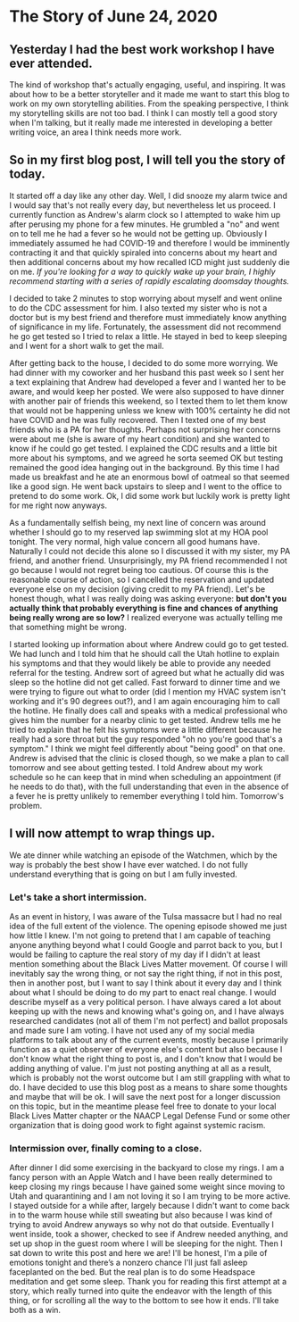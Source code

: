 # The Story of June 24, 2020
## Yesterday I had the best work workshop I have ever attended. 
The kind of workshop that's actually engaging, useful, and inspiring. It was about how to be a better storyteller and it made me want to start this blog to work on my own storytelling abilities. From the speaking perspective, I think my storytelling skills are not too bad. I think I can mostly tell a good story when I'm talking, but it really made me interested in developing a better writing voice, an area I think needs more work.

## So in my first blog post, I will tell you the story of today. 
It started off a day like any other day. Well, I did snooze my alarm twice and I would say that's not really every day, but nevertheless let us proceed. I currently function as Andrew's alarm clock so I attempted to wake him up after perusing my phone for a few minutes. He grumbled a "no" and went on to tell me he had a fever so he would not be getting up. Obviously I immediately assumed he had COVID-19 and therefore I would be imminently contracting it and that quickly spiraled into concerns about my heart and then additional concerns about my how recalled ICD might just suddenly die on me. *If you're looking for a way to quickly wake up your brain, I highly recommend starting with a series of rapidly escalating doomsday thoughts.* 

I decided to take 2 minutes to stop worrying about myself and went online to do the CDC assessment for him. I also texted my sister who is not a doctor but is my best friend and therefore must immediately know anything of significance in my life. Fortunately, the assessment did not recommend he go get tested so I tried to relax a little. He stayed in bed to keep sleeping and I went for a short walk to get the mail.

After getting back to the house, I decided to do some more worrying. We had dinner with my coworker and her husband this past week so I sent her a text explaining that Andrew had developed a fever and I wanted her to be aware, and would keep her posted. We were also supposed to have dinner with another pair of friends this weekend, so I texted them to let them know that would not be happening unless we knew with 100% certainty he did not have COVID and he was fully recovered. Then I texted one of my best friends who is a PA for her thoughts. Perhaps not surprising her concerns were about me (she is aware of my heart condition) and she wanted to know if he could go get tested. I explained the CDC results and a little bit more about his symptoms, and we agreed he sorta seemed OK but testing remained the good idea hanging out in the background. By this time I had made us breakfast and he ate an enormous bowl of oatmeal so that seemed like a good sign. He went back upstairs to sleep and I went to the office to pretend to do some work. Ok, I did some work but luckily work is pretty light for me right now anyways. 

As a fundamentally selfish being, my next line of concern was around whether I should go to my reserved lap swimming slot at my HOA pool tonight. The very normal, high value concern all good humans have. Naturally I could not decide this alone so I discussed it with my sister, my PA friend, and another friend. Unsurprisingly, my PA friend recommended I not go because I would not regret being too cautious. Of course this is the reasonable course of action, so I cancelled the reservation and updated everyone else on my decision (giving credit to my PA friend). Let's be honest though, what I was really doing was asking everyone: **but don't you actually think that probably everything is fine and chances of anything being really wrong are so low?** I realized everyone was actually telling me that something might be wrong. 

I started looking up information about where Andrew could go to get tested. We had lunch and I told him that he should call the Utah hotline to explain his symptoms and that they would likely be able to provide any needed referral for the testing. Andrew sort of agreed but what he actually did was sleep so the hotline did not get called. Fast forward to dinner time and we were trying to figure out what to order (did I mention my HVAC system isn't working and it's 90 degrees out?), and I am again encouraging him to call the hotline. He finally does call and speaks with a medical professional who gives him the number for a nearby clinic to get tested. Andrew tells me he tried to explain that he felt his symptoms were a little different because he really had a sore throat but the guy responded "oh no you're good that's a symptom." I think we might feel differently about "being good" on that one. Andrew is advised that the clinic is closed though, so we make a plan to call tomorrow and see about getting tested. I told Andrew about my work schedule so he can keep that in mind when scheduling an appointment (if he needs to do that), with the full understanding that even in the absence of a fever he is pretty unlikely to remember everything I told him. Tomorrow's problem.

## I will now attempt to wrap things up.
We ate dinner while watching an episode of the Watchmen, which by the way is probably the best show I have ever watched. I do not fully understand everything that is going on but I am fully invested. 

### Let's take a short intermission.
As an event in history, I was aware of the Tulsa massacre but I had no real idea of the full extent of the violence. The opening episode showed me just how little I knew. I'm not going to pretend that I am capable of teaching anyone anything beyond what I could Google and parrot back to you, but I would be failing to capture the real story of my day if I didn't at least mention something about the Black Lives Matter movement. Of course I will inevitably say the wrong thing, or not say the right thing, if not in this post, then in another post, but I want to say I think about it every day and I think about what I should be doing to do my part to enact real change. I would describe myself as a very political person. I have always cared a lot about keeping up with the news and knowing what's going on, and I have always researched candidates (not all of them I'm not perfect) and ballot proposals and made sure I am voting. I have not used any of my social media platforms to talk about any of the current events, mostly because I primarily function as a quiet observer of everyone else's content but also because I don't know what the right thing to post is, and I don't know that I would be adding anything of value. I'm just not posting anything at all as a result, which is probably not the worst outcome but I am still grappling with what to do. I have decided to use this blog post as a means to share some thoughts and maybe that will be ok. I will save the next post for a longer discussion on this topic, but in the meantime please feel free to donate to your local Black Lives Matter chapter or the NAACP Legal Defense Fund or some other organization that is doing good work to fight against systemic racism. 

### Intermission over, finally coming to a close.
After dinner I did some exercising in the backyard to close my rings. I am a fancy person with an Apple Watch and I have been really determined to keep closing my rings because I have gained some weight since moving to Utah and quarantining and I am not loving it so I am trying to be more active. I stayed outside for a while after, largely because I didn't want to come back in to the warm house while still sweating but also because I was kind of trying to avoid Andrew anyways so why not do that outside. Eventually I went inside, took a shower, checked to see if Andrew needed anything, and set up shop in the guest room where I will be sleeping for the night. Then I sat down to write this post and here we are! I'll be honest, I'm a pile of emotions tonight and there’s a nonzero chance I'll just fall asleep faceplanted on the bed. But the real plan is to do some Headspace meditation and get some sleep. Thank you for reading this first attempt at a story, which really turned into quite the endeavor with the length of this thing, or for scrolling all the way to the bottom to see how it ends. I'll take both as a win.
